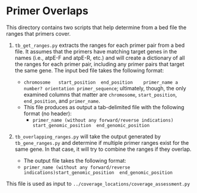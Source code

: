 # Primer Overlaps

This directory contains two scripts that help determine from a bed file the ranges that primers cover.

1. `tb_get_ranges.py` extracts the ranges for each primer pair from a bed file. It assumes that the primers have matching target genes in the names (i.e., atpE-F and atpE-R, etc.) and will create a dictionary of all the ranges for each primer pair, including any primer pairs that target the same gene.
   The input bed file takes the following format:

    - `chromosome	start_position	end_position	primer_name	a number? orientation primer_sequence`; ultimately, though, the only examined columns that matter are `chromosome`, `start_position`, `end_position`, and `primer_name`. 
    - This file produces as output a tab-delimited file with the following format (no header):
        - `primer_name (without any forward/reverse indications)	start_genomic_position	end_genomic_position`

2. `tb_overlapping_ranges.py` will take the output generated by `tb_gene_ranges.py` and determine if multiple primer ranges exist for the same gene. In that case, it will try to combine the ranges if they overlap.
    - The output file takes the following format:
    - `primer_name (without any forward/reverse indications)start_genomic_position	end_genomic_position`
  
  This file is used as input to `../coverage_locations/coverage_assessment.py`